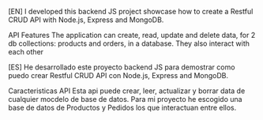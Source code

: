 [EN]
I developed this backend JS project showcase how to create a Restful CRUD API with Node.js, Express and MongoDB.

API Features
The application can create, read, update and delete data, for 2 db collections: products and orders, in a database. They also interact with each other

[ES]
He desarrollado este proyecto backend JS para demostrar como puedo crear Restful CRUD API con Node.js, Express and MongoDB.

Caracteristicas API
Esta api puede crear, leer, actualizar y borrar data de cualquier mocdelo de base de datos. Para mi proyecto he escogido una base de datos de Productos y Pedidos los que interactuan entre ellos.
